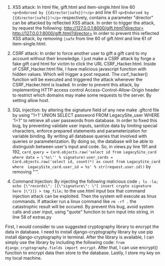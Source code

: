 1. XSS attack: In html file, gift.html and item-single.html line 60 `<p>Endorsed by {{director|safe}}!</p>` and
    line 61 `<p>Endorsed by {{director|safe}}!</p>` respectively, contains a parameter "director" can be 
    attacked by reflected XSS attack. In order to trigger the attack, by request the following:
        http://127.0.0.1:8000/gift.html?director=<script>alert('XSS attack!')</script>
        http://127.0.0.1:8000/gift.html?director=<script>alert('XSS attack!');</script>
    In order to prevent this reflected XSS attack, by removing `|safe` from line 60 of gift.html and line 
    61 of item-single.html. 

2. CSRF attack: In order to force another user to gift a gift card to my account without their knowledge. I
    just make a CSRF attack by forge a fake gift card html for victim to click the URL CSRF_Hacker.html.
    Inside of CSRF_Hacker.html file, I have malicious javascript function with hidden values. Which will
    trigger a post request. The csrf_hacker() function will be executed and triggered the attack whenever
    the CSRF_Hacker.html is loaded. In order to prevent this attack, by implementing HTTP access control
    Access-Control-Allow-Origin header to restrict which domains may make some requests to the server. By
    setting allow host.
    

3. SQL injection: by altering the signature field of any new make .gftcrd file by using 
    "1=1' UNION SELECT password FROM LegacySite_user WHERE '1=1" to retrieve all user passwords from 
    database. In order to fixed this bug, by preventing validate user inputs, sanitize data by limiting
    special characters, enforce prepared statements and parameterization for variable binding. By writing
    all database queries that involved with queries or parameterization. By doing so, the database will be
    able to distinguish between user's input and code. So, in views.py line 191 and 192,
    `card_query = Card.objects.raw('select id from LegacySite_card where data = \'%s\'' % signature)`
        `user_cards = Card.objects.raw('select id, count(*) as count from LegacySite_card where 
    LegacySite_card.user_id = %s' % str(request.user.id))`
    by removing "\'". 

4. Command Injection: By injecting the following malicious code 
    `; ls -la; echo {\"records\": [{\"signature\": \"[ insert crypto signature here ]\"}]} > tmp_file;`
    to the use.html input box that command injection attack can be exploited. Then the system will execute
    as linux commands. If attacker run a linux command like `rm -rf .` the catastrophic result will be
    occured. By prevent this bug, avoid system calls and user input, using "quote" function to turn input 
    into string, in line 58 of extras.py
    
    
    
First, I would consider to use suggested cryptography library to encrypt the data in database. 
I need to install django-cryptography library by use pip install django-cryptography in terminal. 
After the library is available, I can simply use the library by including the following code: 
`from django_cryptography.fields import encrypt`. After that, I can use encrypt() function to 
encrypt data then store to the database. Lastly, I store my key on my local machine.
